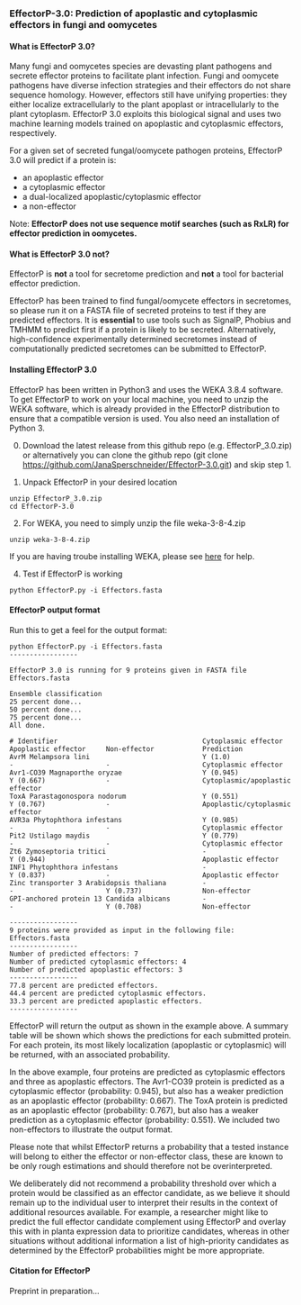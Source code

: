 ### EffectorP-3.0: Prediction of apoplastic and cytoplasmic effectors in fungi and oomycetes

#### What is EffectorP 3.0?

Many fungi and oomycetes species are devasting plant pathogens and secrete effector proteins to facilitate plant infection. Fungi and oomycete pathogens have diverse infection strategies and their effectors do not share sequence homology. However, effectors still have unifying properties: they either localize extracellularly to the plant apoplast or intracellularly to the plant cytoplasm. EffectorP 3.0 exploits this biological signal and uses two machine learning models trained on apoplastic and cytoplasmic effectors, respectively.

For a given set of secreted fungal/oomycete pathogen proteins, EffectorP 3.0 will predict if a protein is:
* an apoplastic effector
* a cytoplasmic effector
* a dual-localized apoplastic/cytoplasmic effector
* a non-effector

Note: **EffectorP does not use sequence motif searches (such as RxLR) for effector prediction in oomycetes.**

#### What is EffectorP 3.0 not?

EffectorP is **not** a tool for secretome prediction and **not** a tool for bacterial effector prediction. 

EffectorP has been trained to find fungal/oomycete effectors in secretomes, so please run it on a FASTA file of secreted proteins 
to test if they are predicted effectors. It is **essential** 
to use tools such as SignalP, Phobius and TMHMM	to predict first if a protein is likely to be secreted.
Alternatively, high-confidence experimentally determined secretomes instead of computationally predicted secretomes can be submitted to EffectorP. 

#### Installing EffectorP 3.0

EffectorP has been written in Python3 and uses the WEKA 3.8.4 software. To get EffectorP to work on your local machine, you need to unzip the WEKA software, which is already provided in the EffectorP distribution to ensure that a compatible version is used. You also need an installation of Python 3.

0. Download the latest release from this github repo (e.g. EffectorP_3.0.zip) or alternatively you can clone the github repo (git clone https://github.com/JanaSperschneider/EffectorP-3.0.git) and skip step 1.

1. Unpack EffectorP in your desired location
```
unzip EffectorP_3.0.zip
cd EffectorP-3.0
```

2. For WEKA, you need to simply unzip the file weka-3-8-4.zip
```
unzip weka-3-8-4.zip
```
If you are having troube installing WEKA, please see [here](https://www.cs.waikato.ac.nz/~ml/weka/index.html) for help. 

4. Test if EffectorP is working
```
python EffectorP.py -i Effectors.fasta
```

#### EffectorP output format
Run this to get a feel for the output format:
```
python EffectorP.py -i Effectors.fasta
-----------------

EffectorP 3.0 is running for 9 proteins given in FASTA file Effectors.fasta

Ensemble classification
25 percent done...
50 percent done...
75 percent done...
All done.

# Identifier                                    Cytoplasmic effector    Apoplastic effector     Non-effector            Prediction
AvrM Melampsora lini                            Y (1.0)                 -                       -                       Cytoplasmic effector
Avr1-CO39 Magnaporthe oryzae                    Y (0.945)               Y (0.667)               -                       Cytoplasmic/apoplastic effector
ToxA Parastagonospora nodorum                   Y (0.551)               Y (0.767)               -                       Apoplastic/cytoplasmic effector
AVR3a Phytophthora infestans                    Y (0.985)               -                       -                       Cytoplasmic effector
Pit2 Ustilago maydis                            Y (0.779)               -                       -                       Cytoplasmic effector
Zt6 Zymoseptoria tritici                        -                       Y (0.944)               -                       Apoplastic effector
INF1 Phytophthora infestans                     -                       Y (0.837)               -                       Apoplastic effector
Zinc transporter 3 Arabidopsis thaliana         -                       -                       Y (0.737)               Non-effector
GPI-anchored protein 13 Candida albicans        -                       -                       Y (0.708)               Non-effector

-----------------
9 proteins were provided as input in the following file: Effectors.fasta
-----------------
Number of predicted effectors: 7
Number of predicted cytoplasmic effectors: 4
Number of predicted apoplastic effectors: 3
-----------------
77.8 percent are predicted effectors.
44.4 percent are predicted cytoplasmic effectors.
33.3 percent are predicted apoplastic effectors.
-----------------
```

EffectorP will return the output as shown in the example above. A summary table will be shown which shows the predictions for each submitted protein.
For each protein, its most likely localization (apoplastic or cytoplasmic) will be returned, with an associated probability.

In the above example, four proteins are predicted as cytoplasmic effectors and three as apoplastic effectors. 
The Avr1-CO39 protein is predicted as a cytoplasmic effector (probability: 0.945), but also has a weaker prediction as an apoplastic effector (probability: 0.667). 
The ToxA protein is predicted as an apoplastic effector (probability: 0.767), but also has a weaker prediction as a cytoplasmic effector (probability: 0.551).
We included two non-effectors to illustrate the output format. 

Please note that whilst EffectorP returns a probability that a tested instance will belong to either the effector or non-effector class, these are known to be only rough estimations and should therefore not be overinterpreted.

We deliberately did not recommend a probability threshold over which a protein would be classified as an effector candidate, as we believe it should remain up to the individual user to interpret their results in the context of additional resources available. For example, a researcher might like to predict the full effector candidate complement using EffectorP and overlay this with in planta expression data to prioritize candidates, whereas in other situations without additional information a list of high-priority candidates as determined by the EffectorP probabilities might be more appropriate. 

#### Citation for EffectorP 

Preprint in preparation...
